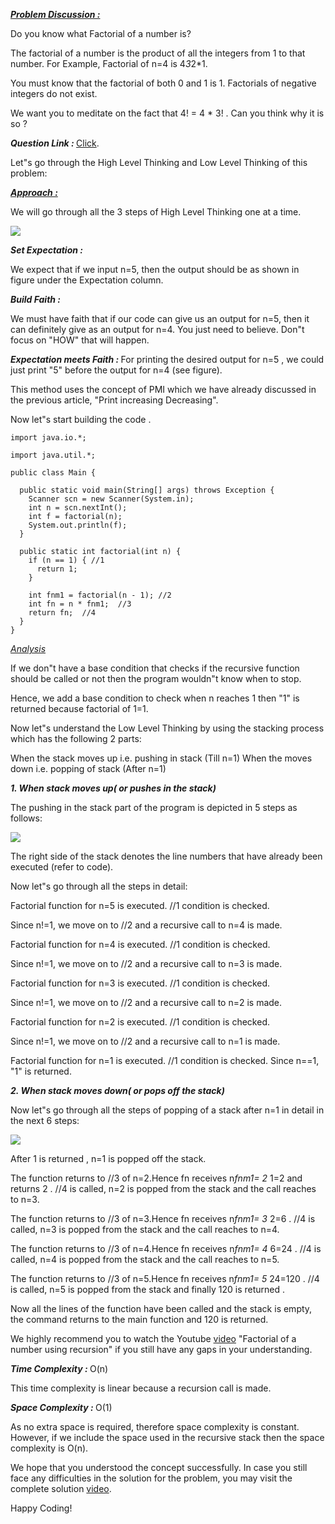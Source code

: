 <i style="text-decoration: underline"><b>Problem Discussion : </b></i>

Do you know what Factorial of a number is?

The factorial of a number is the product of all the integers from 1 to that number. For Example, Factorial of n=4 is 4*3*2*1.

You must know that the factorial of both 0 and 1 is 1. Factorials of negative integers do not exist.

We want you to meditate on the fact that 4! = 4 * 3! . Can you think why it is so ?

<i><b>Question Link : </b></i>[Click](https://www.pepcoding.com/resources/online-java-foundation/introduction-to-recursion/factorial-official/ojquestion).

Let"s go through the High Level Thinking and Low Level Thinking of this problem:

<i style="text-decoration: underline"><b>Approach : </b></i>

We will go through all the 3 steps of High Level Thinking one at a time.

<img src="https://pepvids.sgp1.cdn.digitaloceanspaces.com/articles/factorial/factorial_1.png">

<i><b>Set Expectation : </b></i>

We expect that if we input n=5, then the output should be as shown in figure under the Expectation column.

<i><b>Build Faith : </b></i>

We must have faith that if our code can give us an output for n=5, then it can definitely give as an output for n=4. You just need to believe. Don"t focus on "HOW" that will happen.

<i><b>Expectation meets Faith : </b></i>For printing the desired output for n=5 , we could just print "5" before the output for n=4 (see figure).

This method uses the concept of PMI which we have already discussed in the previous article, "Print increasing Decreasing".

Now let"s start building the code .

```
import java.io.*;

import java.util.*;

public class Main {

  public static void main(String[] args) throws Exception {
    Scanner scn = new Scanner(System.in);
    int n = scn.nextInt();
    int f = factorial(n);
    System.out.println(f);
  }

  public static int factorial(int n) {
    if (n == 1) { //1
      return 1;
    }

    int fnm1 = factorial(n - 1); //2
    int fn = n * fnm1;  //3
    return fn;  //4
  }
}
```

<i style="text-decoration: underline"></b>Analysis </b></i>

If we don"t have a base condition that checks if the recursive function should be called or not then the program wouldn"t know when to stop.

Hence, we add a base condition to check when n reaches 1 then "1" is returned because factorial of 1=1.

Now let"s understand the Low Level Thinking by using the stacking process which has the following 2 parts:

When the stack moves up i.e. pushing in stack (Till n=1)
When the moves down i.e. popping of stack (After n=1)

<i><b>1. When stack moves up( or pushes in the stack) </b></i>

The pushing in the stack part of the program is depicted in 5 steps as follows:

<img src="https://pepvids.sgp1.cdn.digitaloceanspaces.com/articles/factorial/factorial_2.png">

The right side of the stack denotes the line numbers that have already been executed (refer to code).

Now let"s go through all the steps in detail:

Factorial function for n=5 is executed. //1 condition is checked. 

Since n!=1, we move on to //2 and a recursive call to n=4 is made.

Factorial function for n=4 is executed. 
//1 condition is checked. 

Since n!=1, we move on to //2 and a recursive call to n=3 is made.

Factorial function for n=3 is executed. //1 condition is checked. 

Since n!=1, we move on to //2 and a recursive call to n=2 is made.

Factorial function for n=2 is executed. //1 condition is checked. 

Since n!=1, we move on to //2 and a recursive call to n=1 is made.

Factorial function for n=1 is executed. //1 condition is checked. Since n==1, "1" is returned.

<i><b>2. When stack moves down( or pops off the stack) </b></i>

Now let"s go through all the steps of popping of a stack after n=1 in detail in the next 6 steps:

<img src="https://pepvids.sgp1.cdn.digitaloceanspaces.com/articles/factorial/factorial_3.png">

After 1 is returned , n=1 is popped off the stack.

The function returns to //3 of n=2.Hence fn receives n*fnm1= 2* 1=2 and returns 2 . //4 is called, n=2 is popped from the stack and the call reaches to n=3.

The function returns to //3 of n=3.Hence fn receives n*fnm1= 3* 2=6 . //4 is called, n=3 is popped from the stack and the call reaches to n=4.

The function returns to //3 of n=4.Hence fn receives n*fnm1= 4* 6=24 . //4 is called, n=4 is popped from the stack and the call reaches to n=5.

The function returns to //3 of n=5.Hence fn receives n*fnm1= 5* 24=120 . //4 is called, n=5 is popped from the stack and finally 120 is returned .

Now all the lines of the function have been called and the stack is empty, the command returns to the main function and 120 is returned.

We highly recommend you to watch the Youtube [video](https://youtu.be/m4rdYPuisKc) "Factorial of a number using recursion" if you still have any gaps in your understanding.

<i><b>Time Complexity : </b></i>
O(n)

This time complexity is linear because a recursion call is made.

<i><b>Space Complexity : </b></i>
O(1)

As no extra space is required, therefore space complexity is constant. However, if we include the space used in the recursive stack then the space complexity is O(n).

We hope that you understood the concept successfully. In case you still face any difficulties in the solution for the problem, you may visit the complete solution [video](https://www.youtube.com/watch?v=m4rdYPuisKc&t=136s).

Happy Coding!